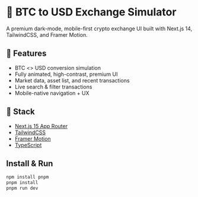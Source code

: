 # 💱 BTC to USD Exchange Simulator

A premium dark-mode, mobile-first crypto exchange UI built with Next.js 14, TailwindCSS, and Framer Motion.

## 🚀 Features

- BTC <> USD conversion simulation
- Fully animated, high-contrast, premium UI
- Market data, asset list, and recent transactions
- Live search & filter transactions
- Mobile-native navigation + UX

## 🧪 Stack

- [Next.js 15 App Router](https://nextjs.org/)
- [TailwindCSS](https://tailwindcss.com/)
- [Framer Motion](https://www.framer.com/motion/)
- [TypeScript](https://www.typescriptlang.org/)

## Install & Run

```bash
npm install pnpm
pnpm install
pnpm run dev
